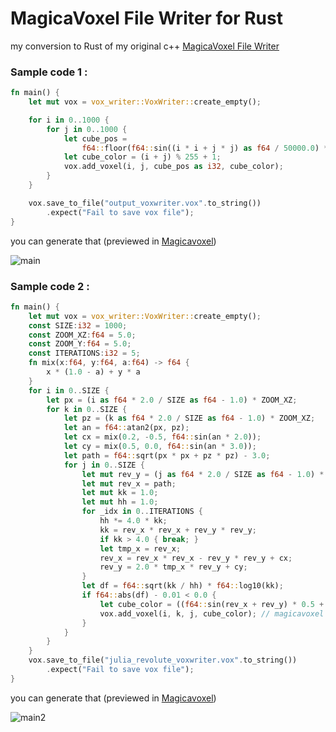 # MagicaVoxel File Writer for Rust

my conversion to Rust of my original c++ [MagicaVoxel File Writer](https://github.com/aiekick/MagicaVoxel_File_Writer)

### Sample code 1 :

```rust
fn main() {
    let mut vox = vox_writer::VoxWriter::create_empty();

    for i in 0..1000 {
        for j in 0..1000 {
            let cube_pos =
                f64::floor(f64::sin((i * i + j * j) as f64 / 50000.0) * 150.0) + 150.0;
            let cube_color = (i + j) % 255 + 1;
            vox.add_voxel(i, j, cube_pos as i32, cube_color);
        }
    }

    vox.save_to_file("output_voxwriter.vox".to_string())
        .expect("Fail to save vox file");
}
```

you can generate that (previewed in [Magicavoxel](https://ephtracy.github.io/))

![main](main.jpg)


### Sample code 2 :

```rust
fn main() {
    let mut vox = vox_writer::VoxWriter::create_empty();
    const SIZE:i32 = 1000;
    const ZOOM_XZ:f64 = 5.0;
    const ZOOM_Y:f64 = 5.0;
    const ITERATIONS:i32 = 5;
    fn mix(x:f64, y:f64, a:f64) -> f64 {
        x * (1.0 - a) + y * a
    }
    for i in 0..SIZE {
        let px = (i as f64 * 2.0 / SIZE as f64 - 1.0) * ZOOM_XZ;
        for k in 0..SIZE {
            let pz = (k as f64 * 2.0 / SIZE as f64 - 1.0) * ZOOM_XZ;
            let an = f64::atan2(px, pz);
            let cx = mix(0.2, -0.5, f64::sin(an * 2.0));
            let cy = mix(0.5, 0.0, f64::sin(an * 3.0));
            let path = f64::sqrt(px * px + pz * pz) - 3.0;
            for j in 0..SIZE {
                let mut rev_y = (j as f64 * 2.0 / SIZE as f64 - 1.0) * ZOOM_Y;
                let mut rev_x = path;
                let mut kk = 1.0;
                let mut hh = 1.0;
                for _idx in 0..ITERATIONS {
                    hh *= 4.0 * kk;
                    kk = rev_x * rev_x + rev_y * rev_y;
                    if kk > 4.0 { break; }
                    let tmp_x = rev_x;
                    rev_x = rev_x * rev_x - rev_y * rev_y + cx;
                    rev_y = 2.0 * tmp_x * rev_y + cy;
                }
                let df = f64::sqrt(kk / hh) * f64::log10(kk);
                if f64::abs(df) - 0.01 < 0.0 {
                    let cube_color = ((f64::sin(rev_x + rev_y) * 0.5 + 0.5) * 6.0) as i32 + 249;
                    vox.add_voxel(i, k, j, cube_color); // magicavoxel use the z as up axis
                }
            }
        }
    }
    vox.save_to_file("julia_revolute_voxwriter.vox".to_string())
        .expect("Fail to save vox file");
}
```

you can generate that (previewed in [Magicavoxel](https://ephtracy.github.io/))

![main2](main2.jpg)
